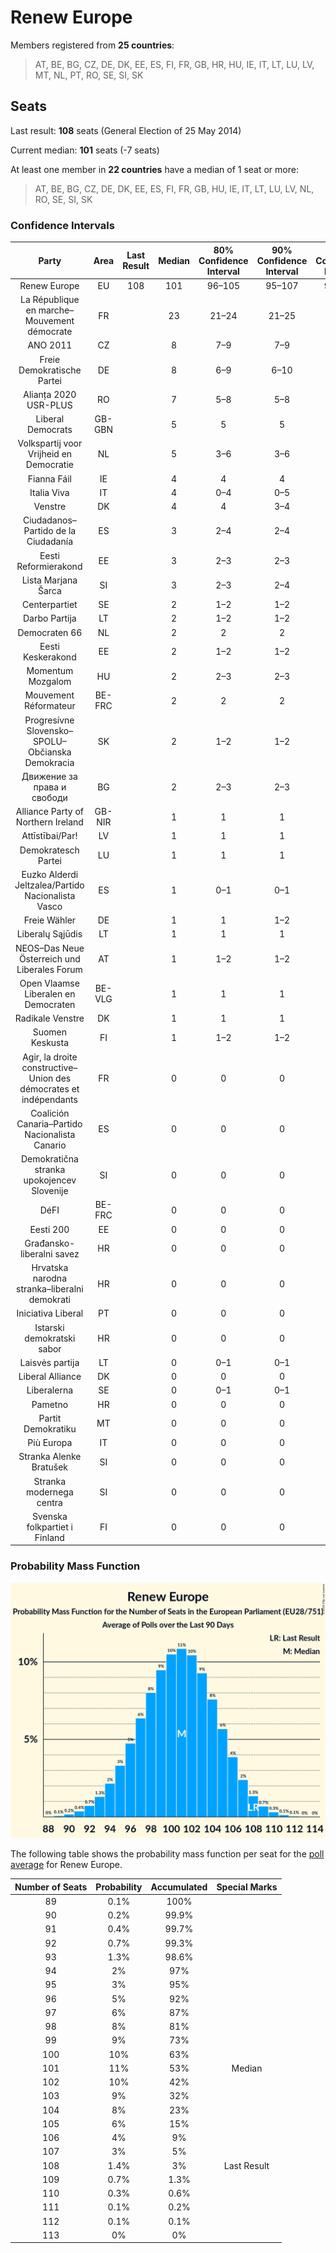# Renew Europe

Members registered from **25 countries**:

> AT, BE, BG, CZ, DE, DK, EE, ES, FI, FR, GB, HR, HU, IE, IT, LT, LU, LV, MT, NL, PT, RO, SE, SI, SK

## Seats

Last result: **108** seats (General Election of 25 May 2014)

Current median: **101** seats (-7 seats)

At least one member in **22 countries** have a median of 1 seat or more:

> AT, BE, BG, CZ, DE, DK, EE, ES, FI, FR, GB, HU, IE, IT, LT, LU, LV, NL, RO, SE, SI, SK

### Confidence Intervals

| Party | Area | Last Result | Median | 80% Confidence Interval | 90% Confidence Interval | 95% Confidence Interval | 99% Confidence Interval |
|:-----:|:----:|:-----------:|:------:|:-----------------------:|:-----------------------:|:-----------------------:|:-----------------------:|
| Renew Europe | EU | 108 | 101 | 96–105 | 95–107 | 93–108 | 91–110 |
| La République en marche–Mouvement démocrate | FR | | 23 | 21–24 | 21–25 | 21–25 | 20–26 |
| ANO 2011 | CZ | | 8 | 7–9 | 7–9 | 7–10 | 6–10 |
| Freie Demokratische Partei | DE | | 8 | 6–9 | 6–10 | 6–11 | 5–11 |
| Alianța 2020 USR-PLUS | RO | | 7 | 5–8 | 5–8 | 4–9 | 4–9 |
| Liberal Democrats | GB-GBN | | 5 | 5 | 5 | 5 | 5 |
| Volkspartij voor Vrijheid en Democratie | NL | | 5 | 3–6 | 3–6 | 3–7 | 3–7 |
| Fianna Fáil | IE | | 4 | 4 | 4 | 4 | 3–4 |
| Italia Viva | IT | | 4 | 0–4 | 0–5 | 0–5 | 0–6 |
| Venstre | DK | | 4 | 4 | 3–4 | 3–4 | 3–4 |
| Ciudadanos–Partido de la Ciudadanía | ES | | 3 | 2–4 | 2–4 | 1–5 | 1–5 |
| Eesti Reformierakond | EE | | 3 | 2–3 | 2–3 | 2–3 | 2–3 |
| Lista Marjana Šarca | SI | | 3 | 2–3 | 2–4 | 2–4 | 2–4 |
| Centerpartiet | SE | | 2 | 1–2 | 1–2 | 1–2 | 1–2 |
| Darbo Partija | LT | | 2 | 1–2 | 1–2 | 1–2 | 1–2 |
| Democraten 66 | NL | | 2 | 2 | 2 | 1–3 | 1–3 |
| Eesti Keskerakond | EE | | 2 | 1–2 | 1–2 | 1–2 | 1–2 |
| Momentum Mozgalom | HU | | 2 | 2–3 | 2–3 | 2–3 | 2–3 |
| Mouvement Réformateur | BE-FRC | | 2 | 2 | 2 | 2 | 2 |
| Progresívne Slovensko–SPOLU–Občianska Demokracia | SK | | 2 | 1–2 | 1–2 | 1–2 | 1–2 |
| Движение за права и свободи | BG | | 2 | 2–3 | 2–3 | 2–3 | 2–3 |
| Alliance Party of Northern Ireland | GB-NIR | | 1 | 1 | 1 | 1 | 1 |
| Attīstībai/Par! | LV | | 1 | 1 | 1 | 1 | 1 |
| Demokratesch Partei | LU | | 1 | 1 | 1 | 1 | 1 |
| Euzko Alderdi Jeltzalea/Partido Nacionalista Vasco | ES | | 1 | 0–1 | 0–1 | 0–1 | 0–1 |
| Freie Wähler | DE | | 1 | 1 | 1–2 | 1–2 | 0–2 |
| Liberalų Sąjūdis | LT | | 1 | 1 | 1 | 0–1 | 0–2 |
| NEOS–Das Neue Österreich und Liberales Forum | AT | | 1 | 1–2 | 1–2 | 1–2 | 1–2 |
| Open Vlaamse Liberalen en Democraten | BE-VLG | | 1 | 1 | 1 | 1 | 1 |
| Radikale Venstre | DK | | 1 | 1 | 1 | 1 | 1 |
| Suomen Keskusta | FI | | 1 | 1–2 | 1–2 | 1–2 | 1–2 |
| Agir, la droite constructive–Union des démocrates et indépendants | FR | | 0 | 0 | 0 | 0 | 0 |
| Coalición Canaria–Partido Nacionalista Canario | ES | | 0 | 0 | 0 | 0 | 0–1 |
| Demokratična stranka upokojencev Slovenije | SI | | 0 | 0 | 0 | 0 | 0 |
| DéFI | BE-FRC | | 0 | 0 | 0 | 0 | 0 |
| Eesti 200 | EE | | 0 | 0 | 0 | 0 | 0 |
| Građansko-liberalni savez | HR | | 0 | 0 | 0 | 0 | 0 |
| Hrvatska narodna stranka–liberalni demokrati | HR | | 0 | 0 | 0 | 0 | 0 |
| Iniciativa Liberal | PT | | 0 | 0 | 0 | 0 | 0–1 |
| Istarski demokratski sabor | HR | | 0 | 0 | 0 | 0 | 0 |
| Laisvės partija | LT | | 0 | 0–1 | 0–1 | 0–1 | 0–1 |
| Liberal Alliance | DK | | 0 | 0 | 0 | 0 | 0 |
| Liberalerna | SE | | 0 | 0–1 | 0–1 | 0–1 | 0–1 |
| Pametno | HR | | 0 | 0 | 0 | 0 | 0 |
| Partit Demokratiku | MT | | 0 | 0 | 0 | 0 | 0 |
| Più Europa | IT | | 0 | 0 | 0 | 0 | 0 |
| Stranka Alenke Bratušek | SI | | 0 | 0 | 0 | 0 | 0 |
| Stranka modernega centra | SI | | 0 | 0 | 0 | 0 | 0 |
| Svenska folkpartiet i Finland | FI | | 0 | 0 | 0 | 0 | 0–1 |

### Probability Mass Function

![Graph with seats probability mass function not yet produced](average-2019-12-31-seats-pmf-reneweurope.png "Seats Probability Mass Function")

The following table shows the probability mass function per seat for the [poll average](average-2019-12-31.html) for Renew Europe.

| Number of Seats | Probability | Accumulated | Special Marks |
|:---------------:|:-----------:|:-----------:|:-------------:|
| 89 | 0.1% | 100% |  |
| 90 | 0.2% | 99.9% |  |
| 91 | 0.4% | 99.7% |  |
| 92 | 0.7% | 99.3% |  |
| 93 | 1.3% | 98.6% |  |
| 94 | 2% | 97% |  |
| 95 | 3% | 95% |  |
| 96 | 5% | 92% |  |
| 97 | 6% | 87% |  |
| 98 | 8% | 81% |  |
| 99 | 9% | 73% |  |
| 100 | 10% | 63% |  |
| 101 | 11% | 53% | Median |
| 102 | 10% | 42% |  |
| 103 | 9% | 32% |  |
| 104 | 8% | 23% |  |
| 105 | 6% | 15% |  |
| 106 | 4% | 9% |  |
| 107 | 3% | 5% |  |
| 108 | 1.4% | 3% | Last Result |
| 109 | 0.7% | 1.3% |  |
| 110 | 0.3% | 0.6% |  |
| 111 | 0.1% | 0.2% |  |
| 112 | 0.1% | 0.1% |  |
| 113 | 0% | 0% |  |


